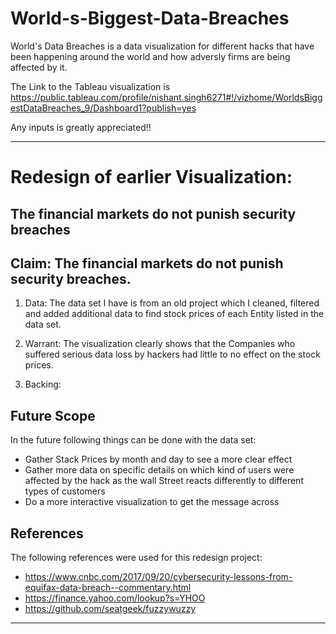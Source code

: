 # World-s-Biggest-Data-Breaches

World's Data Breaches is a data visualization for different hacks that have been happening around the world and how adversly firms are being affected by it.

The Link to the Tableau visualization is https://public.tableau.com/profile/nishant.singh6271#!/vizhome/WorldsBiggestDataBreaches_9/Dashboard1?publish=yes

Any inputs is greatly appreciated!!

******************************************************************************************************************************

# Redesign of earlier Visualization: 
## The financial markets do not punish security breaches


## Claim: The financial markets do not punish security breaches.

1. Data: The data set I have is from an old project which I cleaned, filtered and added additional data to find stock prices of each Entity listed in the data set.

2. Warrant: The visualization clearly shows that the Companies who suffered serious data loss by hackers had little to no effect on the stock prices.

3. Backing: 


## Future Scope

In the future following things can be done with the data set:

* Gather Stack Prices by month and day to see a more clear effect 
* Gather more data on specific details on which kind of users were affected by the hack as the wall Street reacts differently to different types of customers 
* Do a more interactive visualization to get the message across 

## References

The following references were used for this redesign project:

* https://www.cnbc.com/2017/09/20/cybersecurity-lessons-from-equifax-data-breach--commentary.html
* https://finance.yahoo.com/lookup?s=YHOO
* https://github.com/seatgeek/fuzzywuzzy


******************************************************************************************************************************












